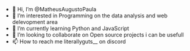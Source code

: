 - 👋 Hi, I’m @MatheusAugustoPaula
- 👀 I’m interested in Programming on the data analysis and web delevopment area
- 🌱 I’m currently learning Python and JavaScript
- 💞️ I’m looking to collaborate on Open source projects i can be usefull
- 📫 How to reach me literallyguts__ on discord

